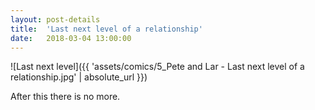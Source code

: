 ```yaml
---
layout: post-details
title:  'Last next level of a relationship'
date:   2018-03-04 13:00:00
---
```


![Last next level]({{ 'assets/comics/5_Pete and Lar - Last next level of a relationship.jpg' | absolute_url }})

After this there is no more.
